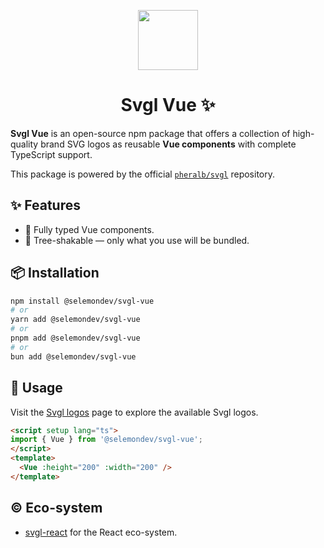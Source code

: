 <p align="center">
 <img align="center" src="https://svgl.app/library/svgl.svg" height="96" />
 <h1 align="center">
  Svgl Vue ✨
 </h1>
</p>

**Svgl Vue** is an open-source npm package that offers a collection of high-quality brand SVG logos as reusable **Vue components** with complete TypeScript support.

This package is powered by the official [`pheralb/svgl`](https://github.com/pheralb/svgl) repository.

## ✨ Features

- 💪 Fully typed Vue components.
- 🍃 Tree-shakable — only what you use will be bundled.

## 📦 Installation

```bash
npm install @selemondev/svgl-vue
# or
yarn add @selemondev/svgl-vue
# or
pnpm add @selemondev/svgl-vue
# or
bun add @selemondev/svgl-vue
```

## 🚀 Usage

Visit the [Svgl logos](https://svgl.app) page to explore the available Svgl logos.

```html
<script setup lang="ts">
import { Vue } from '@selemondev/svgl-vue';
</script>
<template>
  <Vue :height="200" :width="200" />
</template>
```

## ©️ Eco-system

- [svgl-react](https://github.com/ridemountainpig/svgl-react) for the React eco-system.
